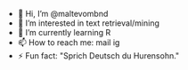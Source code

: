 - 👋 Hi, I’m @maltevombnd
- 👀 I’m interested in text retrieval/mining
- 🌱 I’m currently learning R
- 📫 How to reach me: mail ig
- ⚡ Fun fact: "Sprich Deutsch du Hurensohn."

<!---
maltevombnd/maltevombnd is a ✨ special ✨ repository because its `README.md` (this file) appears on your GitHub profile.
You can click the Preview link to take a look at your changes.
--->
